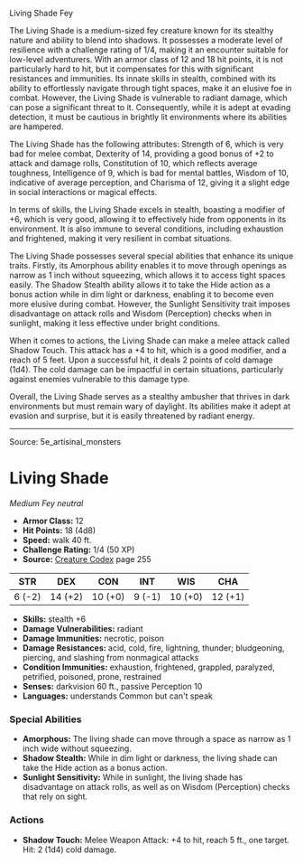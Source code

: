 <MonsterName/>Living Shade</MonsterName>
<CreatureType/>Fey</CreatureType>

<summary>The Living Shade is a medium-sized fey creature known for its stealthy nature and ability to blend into shadows. It possesses a moderate level of resilience with a challenge rating of 1/4, making it an encounter suitable for low-level adventurers. With an armor class of 12 and 18 hit points, it is not particularly hard to hit, but it compensates for this with significant resistances and immunities. Its innate skills in stealth, combined with its ability to effortlessly navigate through tight spaces, make it an elusive foe in combat. However, the Living Shade is vulnerable to radiant damage, which can pose a significant threat to it. Consequently, while it is adept at evading detection, it must be cautious in brightly lit environments where its abilities are hampered.</summary>

<detail>

The Living Shade has the following attributes: Strength of 6, which is very bad for melee combat, Dexterity of 14, providing a good bonus of +2 to attack and damage rolls, Constitution of 10, which reflects average toughness, Intelligence of 9, which is bad for mental battles, Wisdom of 10, indicative of average perception, and Charisma of 12, giving it a slight edge in social interactions or magical effects. 

In terms of skills, the Living Shade excels in stealth, boasting a modifier of +6, which is very good, allowing it to effectively hide from opponents in its environment. It is also immune to several conditions, including exhaustion and frightened, making it very resilient in combat situations.

The Living Shade possesses several special abilities that enhance its unique traits. Firstly, its Amorphous ability enables it to move through openings as narrow as 1 inch without squeezing, which allows it to access tight spaces easily. The Shadow Stealth ability allows it to take the Hide action as a bonus action while in dim light or darkness, enabling it to become even more elusive during combat. However, the Sunlight Sensitivity trait imposes disadvantage on attack rolls and Wisdom (Perception) checks when in sunlight, making it less effective under bright conditions.

When it comes to actions, the Living Shade can make a melee attack called Shadow Touch. This attack has a +4 to hit, which is a good modifier, and a reach of 5 feet. Upon a successful hit, it deals 2 points of cold damage (1d4). The cold damage can be impactful in certain situations, particularly against enemies vulnerable to this damage type.

Overall, the Living Shade serves as a stealthy ambusher that thrives in dark environments but must remain wary of daylight. Its abilities make it adept at evasion and surprise, but it is easily threatened by radiant energy.</detail>



---

Source: 5e_artisinal_monsters

# Living Shade

*Medium* *Fey* *neutral*

- **Armor Class:** 12
- **Hit Points:** 18 (4d8)
- **Speed:** walk 40 ft.
- **Challenge Rating:** 1/4 (50 XP)
- **Source:** [Creature Codex](https://koboldpress.com/kpstore/product/creature-codex-for-5th-edition-dnd) page 255

| STR | DEX | CON | INT | WIS | CHA |
| --- | --- | --- | --- | --- | --- |
| 6 (-2) | 14 (+2) | 10 (+0) | 9 (-1) | 10 (+0) | 12 (+1) |

- **Skills:** stealth +6
- **Damage Vulnerabilities:** radiant
- **Damage Immunities:** necrotic, poison
- **Damage Resistances:** acid, cold, fire, lightning, thunder; bludgeoning, piercing, and slashing from nonmagical attacks
- **Condition Immunities:** exhaustion, frightened, grappled, paralyzed, petrified, poisoned, prone, restrained
- **Senses:** darkvision 60 ft., passive Perception 10
- **Languages:** understands Common but can't speak

### Special Abilities

- **Amorphous:** The living shade can move through a space as narrow as 1 inch wide without squeezing.
- **Shadow Stealth:** While in dim light or darkness, the living shade can take the Hide action as a bonus action.
- **Sunlight Sensitivity:** While in sunlight, the living shade has disadvantage on attack rolls, as well as on Wisdom (Perception) checks that rely on sight.

### Actions

- **Shadow Touch:** Melee Weapon Attack: +4 to hit, reach 5 ft., one target. Hit: 2 (1d4) cold damage.




